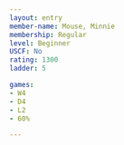 ```yaml
---
layout: entry
member-name: Mouse, Minnie
membership: Regular
level: Beginner
USCF: No
rating: 1300
ladder: 5

games:
- W4
- D4
- L2
- 60%

---
```

